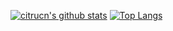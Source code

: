 [![citrucn's github stats](https://github-readme-stats.vercel.app/api?username=citrucn&show_icons=true&hide_title=true&include_all_commits=true)](https://github.com/anuraghazra/github-readme-stats)
[![Top Langs](https://github-readme-stats.vercel.app/api/top-langs/?username=citrucn&layout=compact)](https://github.com/anuraghazra/github-readme-stats)
